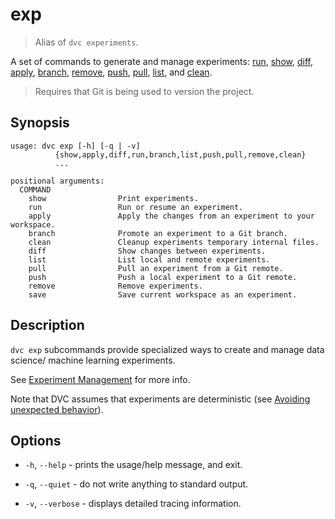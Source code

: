 # exp

> Alias of `dvc experiments`.

A set of commands to generate and manage <abbr>experiments</abbr>:
[run](/doc/command-reference/exp/run), [show](/doc/command-reference/exp/show),
[diff](/doc/command-reference/exp/diff),
[apply](/doc/command-reference/exp/apply),
[branch](/doc/command-reference/exp/branch),
[remove](/doc/command-reference/exp/remove),
[push](/doc/command-reference/exp/push),
[pull](/doc/command-reference/exp/pull),
[list](/doc/command-reference/exp/list), and
[clean](/doc/command-reference/exp/clean).

> Requires that Git is being used to version the project.

## Synopsis

```usage
usage: dvc exp [-h] [-q | -v]
          {show,apply,diff,run,branch,list,push,pull,remove,clean}
          ...

positional arguments:
  COMMAND
    show                Print experiments.
    run                 Run or resume an experiment.
    apply               Apply the changes from an experiment to your workspace.
    branch              Promote an experiment to a Git branch.
    clean               Cleanup experiments temporary internal files.
    diff                Show changes between experiments.
    list                List local and remote experiments.
    pull                Pull an experiment from a Git remote.
    push                Push a local experiment to a Git remote.
    remove              Remove experiments.
    save                Save current workspace as an experiment.
```

## Description

`dvc exp` subcommands provide specialized ways to create and manage data
science/ machine learning experiments.

<admon icon="book">

See [Experiment Management](/doc/user-guide/experiment-management) for more
info.

</admon>

<admon type="warn">

Note that DVC assumes that experiments are deterministic (see [Avoiding
unexpected behavior]).

[avoiding unexpected behavior]:
  /doc/user-guide/project-structure/dvcyaml-files#avoiding-unexpected-behavior

</admon>

## Options

- `-h`, `--help` - prints the usage/help message, and exit.

- `-q`, `--quiet` - do not write anything to standard output.

- `-v`, `--verbose` - displays detailed tracing information.
